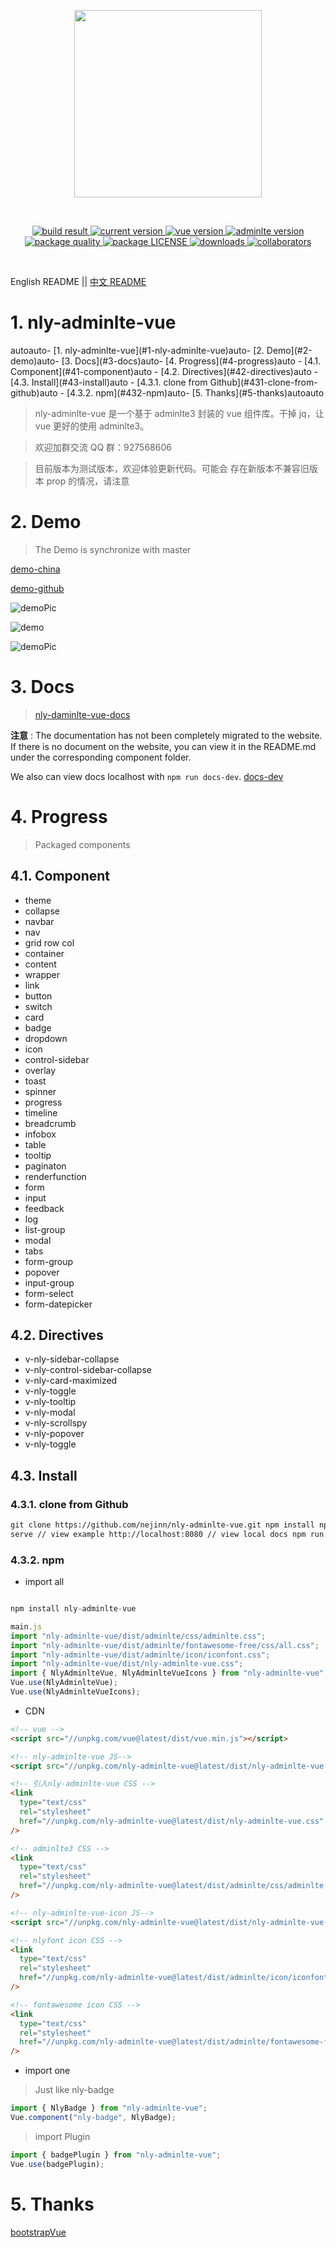 <p align="center">
  <a href="https://github.com/nejinn/nly-adminlte-vue">
    <img src="https://github.com/nejinn/nly-adminlte-vue/blob/master/static/NLYREADME.png" width="300">
  </a>
</p>
<br>
<p align="center">
  <a href="https://travis-ci.org/github/nejinn/nly-adminlte-vue">
    <img src="https://travis-ci.org/nejinn/nly-adminlte-vue.svg?branch=master" alt="build result">
  </a>
  <a href="https://www.npmjs.com/package/nly-adminlte-vue">
    <img src="https://img.shields.io/npm/v/nly-adminlte-vue?color=green" alt="current version">
  </a>
  <a href="https://cn.vuejs.org">
    <img src="https://img.shields.io/badge/vue.js-2.x-green" alt="vue version">
  </a>
  <a href="https://github.com/ColorlibHQ/AdminLTE">
    <img src="https://img.shields.io/badge/adminlte-3.x-yellow" alt="adminlte version">
  </a>
  <a href="https://packagequality.com/#?package=nly-adminlte-vue">
    <img src="https://npm.packagequality.com/shield/nly-adminlte-vue.svg" alt="package quality" />
  </a>
    <a href="https://github.com/nejinn/nly-adminlte-vue/blob/master/LICENSE">
    <img src="https://img.shields.io/npm/l/nly-adminlte-vue" alt="package LICENSE" />
  </a>
  </a>
    <a href="https://www.npmjs.com/package/nly-adminlte-vue">
    <img src="https://img.shields.io/npm/dt/nly-adminlte-vue" alt="downloads" />
  </a>
  </a>
    <a href="https://github.com/nejinn/nly-adminlte-vue/graphs/contributors">
    <img src="https://img.shields.io/npm/collaborators/nly-adminlte-vue" alt="collaborators" />
  </a>

</p>

</BR>

English README || [中文 README](https://github.com/nejinn/nly-adminlte-vue/tree/master/zh)

# 1. nly-adminlte-vue

<!-- TOC -->autoauto- [1. nly-adminlte-vue](#1-nly-adminlte-vue)auto- [2. Demo](#2-demo)auto- [3. Docs](#3-docs)auto- [4. Progress](#4-progress)auto    - [4.1. Component](#41-component)auto    - [4.2. Directives](#42-directives)auto    - [4.3. Install](#43-install)auto        - [4.3.1. clone from Github](#431-clone-from-github)auto        - [4.3.2. npm](#432-npm)auto- [5. Thanks](#5-thanks)autoauto<!-- /TOC -->

> nly-adminlte-vue 是一个基于 adminlte3 封装的 vue 组件库。干掉 jq，让 vue 更好的使用 adminlte3。

> 欢迎加群交流 QQ 群：927568606

> 目前版本为测试版本，欢迎体验更新代码。可能会 存在新版本不兼容旧版本 prop 的情况，请注意

# 2. Demo

> The Demo is synchronize with master

[demo-china](http://nly-adminlte-vue-demo.nejinn.com/#/)

[demo-github](https://nejinn.github.io/nly-adminlte-vue-demo/)

![demoPic](https://github.com/nejinn/nly-adminlte-vue/blob/master/static/demoPic.png)

![demo](https://github.com/nejinn/nly-adminlte-vue/blob/master/static/demo.gif)

![demoPic](https://github.com/nejinn/nly-adminlte-vue/blob/master/static/demo1.gif)

# 3. Docs

> [nly-daminlte-vue-docs](http://nly-adminlte-vue.nejinn.com/)

**注意** : The documentation has not been completely migrated to the website. If there is no document on the website, you can view it in the README.md under the corresponding component folder.

We also can view docs localhost with `npm run docs-dev`. [docs-dev](#43-install)

# 4. Progress

> Packaged components

## 4.1. Component

- theme
- collapse
- navbar
- nav
- grid row col
- container
- content
- wrapper
- link
- button
- switch
- card
- badge
- dropdown
- icon
- control-sidebar
- overlay
- toast
- spinner
- progress
- timeline
- breadcrumb
- infobox
- table
- tooltip
- paginaton
- renderfunction
- form
- input
- feedback
- log
- list-group
- modal
- tabs
- form-group
- popover
- input-group
- form-select
- form-datepicker

## 4.2. Directives

- v-nly-sidebar-collapse
- v-nly-control-sidebar-collapse
- v-nly-card-maximized
- v-nly-toggle
- v-nly-tooltip
- v-nly-modal
- v-nly-scrollspy
- v-nly-popover
- v-nly-toggle

## 4.3. Install

### 4.3.1. clone from Github

```html
git clone https://github.com/nejinn/nly-adminlte-vue.git npm install npm run
serve // view example http://localhost:8080 // view local docs npm run docs-dev
```

### 4.3.2. npm

- import all

```js

npm install nly-adminlte-vue

main.js
import "nly-adminlte-vue/dist/adminlte/css/adminlte.css";
import "nly-adminlte-vue/dist/adminlte/fontawesome-free/css/all.css";
import "nly-adminlte-vue/dist/adminlte/icon/iconfont.css";
import "nly-adminlte-vue/dist/nly-adminlte-vue.css";
import { NlyAdminlteVue, NlyAdminlteVueIcons } from "nly-adminlte-vue";
Vue.use(NlyAdminlteVue);
Vue.use(NlyAdminlteVueIcons);
```

- CDN

```html
<!-- vue -->
<script src="//unpkg.com/vue@latest/dist/vue.min.js"></script>

<!-- nly-adminlte-vue JS-->
<script src="//unpkg.com/nly-adminlte-vue@latest/dist/nly-adminlte-vue.umd.js"></script>

<!-- 引入nly-adminlte-vue CSS -->
<link
  type="text/css"
  rel="stylesheet"
  href="//unpkg.com/nly-adminlte-vue@latest/dist/nly-adminlte-vue.css"
/>

<!-- adminlte3 CSS -->
<link
  type="text/css"
  rel="stylesheet"
  href="//unpkg.com/nly-adminlte-vue@latest/dist/adminlte/css/adminlte.css"
/>

<!-- nly-adminlte-vue-icon JS-->
<script src="//unpkg.com/nly-adminlte-vue@latest/dist/nly-adminlte-vue-icon.umd.js"></script>

<!-- nlyfont icon CSS -->
<link
  type="text/css"
  rel="stylesheet"
  href="//unpkg.com/nly-adminlte-vue@latest/dist/adminlte/icon/iconfont.css"
/>

<!-- fontawesome icon CSS -->
<link
  type="text/css"
  rel="stylesheet"
  href="//unpkg.com/nly-adminlte-vue@latest/dist/adminlte/fontawesome-free/css/all.css"
/>
```

- import one

> Just like nly-badge

```js
import { NlyBadge } from "nly-adminlte-vue";
Vue.component("nly-badge", NlyBadge);
```

> import Plugin

```js
import { badgePlugin } from "nly-adminlte-vue";
Vue.use(badgePlugin);
```

# 5. Thanks

[bootstrapVue](https://bootstrap-vue.js.org)
